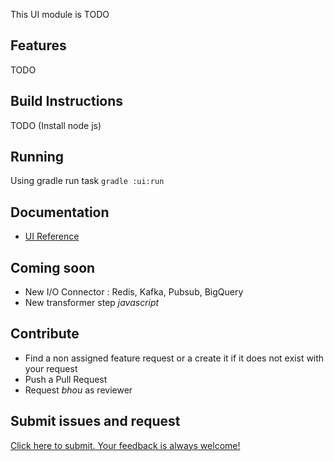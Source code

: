 
This UI module is TODO

## Features

TODO

## Build Instructions
  TODO (Install node js)
 

## Running 

Using gradle run task
```gradle :ui:run```

## Documentation

* [UI Reference](https://github.com/ananas-analytics/ananas-desktop/wiki/ui-Reference)

## Coming soon

* New I/O Connector : Redis, Kafka, Pubsub, BigQuery
* New transformer step *javascript*
 
## Contribute

* Find a non assigned feature request or a create it if it does not exist with your request
* Push a Pull Request
* Request *bhou* as reviewer

## Submit issues and request

[Click here to submit. Your feedback is always welcome!](https://github.com/ananas-analytics/issues/new)
